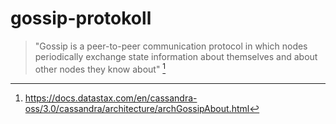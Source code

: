 # gossip-protokoll

> "Gossip is a peer-to-peer communication protocol in which nodes periodically exchange state information about
> themselves and about other nodes they know about" [^gossip]

[^gossip]: https://docs.datastax.com/en/cassandra-oss/3.0/cassandra/architecture/archGossipAbout.html
